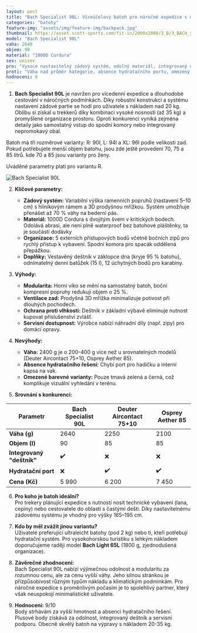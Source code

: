 ```yaml
---
layout: post
title: "Bach Specialist 90L: Víceúčelový batoh pro náročné expedice s modulární organizací"
categories: "batohy"
feature-img: "assets/img/feature-img/backpack.jpg"
thumbnail: https://asset.scott-sports.com/fit-in/2000x2000/3_B/3_BACH_Specialist_85L_women_backpack_front_opening_2081975.jpg
model: "Bach Specialist 90L"
vaha: 2640
objem: 90
material: "1000D Cordura"
sex: unisex
pro: "Vysoce nastavitelný zádový systém, odolný materiál, integrovaný deštník, modulární komory"
proti: "Váha nad průměr kategorie, absence hydratačního portu, omezený výběr barev"
hodnoceni: 8
---
```




1. **Bach Specialist 90L** je navržen pro vícedenní expedice a dlouhodobé cestování v náročných podmínkách. Díky robustní konstrukci a systému nastavení zádové partie se hodí pro uživatele s nákladem nad 20 kg. Oblibu si získal u trekkerů díky kombinaci vysoké nosnosti (až 35 kg) a promyšlené organizace prostoru. Oproti konkurenci vyniká zejména detaily jako samostatný vstup do spodní komory nebo integrovaný nepromokavý obal.

Batoh má tři rozměrové varianty: R: 90l, L: 94l a XL: 96l podle velikosti zad. Pokud potřebujete menší objem batohu, jsou zde ještě provedení 70, 75 a 85 litrů. kde 70 a 85 jsou varianty pro ženy. 

Uváděné parametry platí pro variantu R. 

![Bach Specialist 90L](https://res.cloudinary.com/dvwv5cne3/image/fetch/w_auto,h_450,c_fill,g_auto,f_auto,q_auto/https://asset.scott-sports.com/fit-in/750x750/297/2970510001.png)

2. **Klíčové parametry:**  
   - **Zádový systém:** Variabilní výška ramenních popruhů (nastavení 5–10 cm) s hliníkovým rámem a 3D prodyšnou mřížkou. Systém umožňuje přenášet až 70 % váhy na bederní pás.  
   - **Materiál:** 1000D Cordura s dvojitým švem v kritických bodech. Odolává abrasi, ale není plně waterproof bez batohové pláštěnky, ta je součástí dodávky  
   - **Organizace:** 5 externích přístupových bodů včetně bočních zipů pro rychlý přístup k vybavení. Spodní komora pro spacák oddělená přepážkou.  
   - **Doplňky:** Vestavěný deštník v záklopce dna (kryje 95 % batohu), odnímatelný denní batůžek (15 l), 12 úchytných bodů pro karabiny.

3. **Výhody:**  
   - **Modularita:** Horní víko se mění na samostatný batoh, boční kompresní popruhy redukují objem o 25 %.  
   - **Ventilace zad:** Prodyšná 3D mřížka minimalizuje potivost při dlouhých pochodech.  
   - **Ochrana proti vlhkosti:** Deštník v základní výbavě eliminuje nutnost kupovat příslušenství zvlášť.  
   - **Servisní dostupnost:** Výrobce nabízí náhradní díly (např. zipy) pro domácí opravy.

4. **Nevýhody:**  
   - **Váha:** 2400 g je o 200–400 g více než u srovnatelných modelů (Deuter Aircontact 75+10, Osprey Aether 85).  
   - **Absence hydratačního řešení:** Chybí port pro hadičku a interní kapsa na vak.  
   - **Omezené barevné varianty:** Pouze tmavá zelená a černá, což komplikuje vizuální vyhledání v terénu.

5. **Srovnání s konkurencí:**  

| Parametr                | Bach Specialist 90L | Deuter Aircontact 75+10 | Osprey Aether 85       |
|-------------------------|---------------------|-------------------------|------------------------|
| **Váha (g)**            | 2640                | 2250                    | 2100                   |
| **Objem (l)**           | 90                  | 85                      | 85                     |
| **Integrovaný "deštník"** | ✔️                  | ❌                      | ❌                     |
| **Hydratační port**     | ❌                  | ✔️                      | ✔️                     |
| **Cena (Kč)**           | 5 990               | 6 200                   | 7 450                  |

6. **Pro koho je batoh ideální?**  
   Pro trekery plánující expedice s nutností nosit technické vybavení (lana, cepíny) nebo cestovatele do oblastí s častými dešti. Díky nastavitelnému zádovému systému je vhodný pro výšky 165–195 cm.

7. **Kdo by měl zvážit jinou variantu?**  
   Uživatelé preferující ultraleicht batohy (pod 2 kg) nebo ti, kteří potřebují hydratační systém. Pro vysokohorskou turistiku s lehkým nákladem doporučujeme raději model **Bach Light 65L** (1800 g, zjednodušená organizace).

8. **Závěrečné zhodnocení:**  
   Bach Specialist 90L nabízí výjimečnou odolnost a modularitu za rozumnou cenu, ale za cenu vyšší váhy. Jeho silnou stránkou je přizpůsobivost různým typům nákladu a klimatickým podmínkám. Pro náročné expedice s proměnlivým počasím je to spolehlivý partner, který však neuspokojí minimalistické uživatele.

9. **Hodnocení:** 9/10  
   Body strhávám za vyšší hmotnost a absenci hydratačního řešení. Plusové body získává za odolnost, integrovaný deštník a servisní podporu. Obecně skvělý batoh na výpravy s nákladem 20-35 kg.